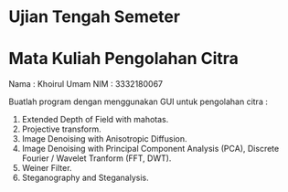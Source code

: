 # Ujian Tengah Semeter 
# Mata Kuliah Pengolahan Citra

Nama : Khoirul Umam
NIM : 3332180067

Buatlah program dengan menggunakan GUI untuk pengolahan citra :
1. Extended Depth of Field with mahotas.
2. Projective transform.
3. Image Denoising with Anisotropic Diffusion.
4. Image Denoising with Principal Component Analysis (PCA), Discrete Fourier / Wavelet Tranform (FFT, DWT).
5. Weiner Filter.
6. Steganography and Steganalysis.
